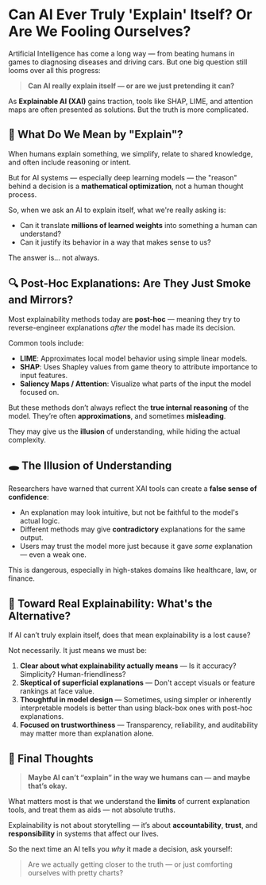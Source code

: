 # Can AI Ever Truly 'Explain' Itself? Or Are We Fooling Ourselves?

Artificial Intelligence has come a long way — from beating humans in games to diagnosing diseases and driving cars. But one big question still looms over all this progress:

> **Can AI really explain itself — or are we just pretending it can?**

As **Explainable AI (XAI)** gains traction, tools like SHAP, LIME, and attention maps are often presented as solutions. But the truth is more complicated.



## 🤖 What Do We Mean by "Explain"?

When humans explain something, we simplify, relate to shared knowledge, and often include reasoning or intent.

But for AI systems — especially deep learning models — the "reason" behind a decision is a **mathematical optimization**, not a human thought process.

So, when we ask an AI to explain itself, what we're really asking is:

- Can it translate **millions of learned weights** into something a human can understand?
- Can it justify its behavior in a way that makes sense to us?

The answer is… not always.



## 🔍 Post-Hoc Explanations: Are They Just Smoke and Mirrors?

Most explainability methods today are **post-hoc** — meaning they try to reverse-engineer explanations *after* the model has made its decision.

Common tools include:

- **LIME**: Approximates local model behavior using simple linear models.
- **SHAP**: Uses Shapley values from game theory to attribute importance to input features.
- **Saliency Maps / Attention**: Visualize what parts of the input the model focused on.

But these methods don’t always reflect the **true internal reasoning** of the model. They’re often **approximations**, and sometimes **misleading**.

They may give us the **illusion** of understanding, while hiding the actual complexity.



## 🕳️ The Illusion of Understanding

Researchers have warned that current XAI tools can create a **false sense of confidence**:

- An explanation may look intuitive, but not be faithful to the model's actual logic.
- Different methods may give **contradictory** explanations for the same output.
- Users may trust the model more just because it gave *some* explanation — even a weak one.

This is dangerous, especially in high-stakes domains like healthcare, law, or finance.



## 🧭 Toward Real Explainability: What's the Alternative?

If AI can’t truly explain itself, does that mean explainability is a lost cause?

Not necessarily. It just means we must be:

1. **Clear about what explainability actually means** — Is it accuracy? Simplicity? Human-friendliness?
2. **Skeptical of superficial explanations** — Don't accept visuals or feature rankings at face value.
3. **Thoughtful in model design** — Sometimes, using simpler or inherently interpretable models is better than using black-box ones with post-hoc explanations.
4. **Focused on trustworthiness** — Transparency, reliability, and auditability may matter more than explanation alone.



## 🌱 Final Thoughts

> **Maybe AI can’t “explain” in the way we humans can — and maybe that’s okay.**

What matters most is that we understand the **limits** of current explanation tools, and treat them as aids — not absolute truths.

Explainability is not about storytelling — it’s about **accountability**, **trust**, and **responsibility** in systems that affect our lives.

So the next time an AI tells you *why* it made a decision, ask yourself:

> Are we actually getting closer to the truth — or just comforting ourselves with pretty charts?
